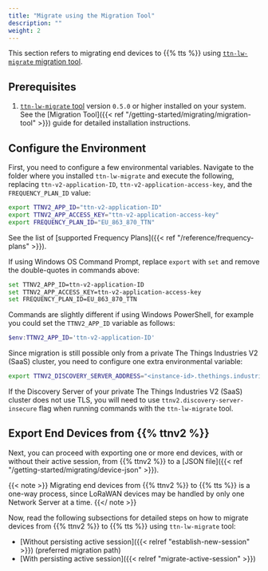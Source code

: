```yaml
---
title: "Migrate using the Migration Tool"
description: ""
weight: 2
---
```


This section refers to migrating end devices to {{% tts %}} using [`ttn-lw-migrate` migration tool](https://github.com/TheThingsNetwork/lorawan-stack-migrate). 

<!--more-->

## Prerequisites

1. [`ttn-lw-migrate` tool](https://github.com/TheThingsNetwork/lorawan-stack-migrate) version `0.5.0` or higher installed on your system. See the [Migration Tool]({{< ref "/getting-started/migrating/migration-tool" >}}) guide for detailed installation instructions.

## Configure the Environment

First, you need to configure a few environmental variables. Navigate to the folder where you installed `ttn-lw-migrate` and execute the following, replacing `ttn-v2-application-ID`, `ttn-v2-application-access-key`, and the `FREQUENCY_PLAN_ID` value:

```bash
export TTNV2_APP_ID="ttn-v2-application-ID"
export TTNV2_APP_ACCESS_KEY="ttn-v2-application-access-key"
export FREQUENCY_PLAN_ID="EU_863_870_TTN"
```

See the list of [supported Frequency Plans]({{< ref "/reference/frequency-plans" >}}).

If using Windows OS Command Prompt, replace `export` with `set` and remove the double-quotes in commands above:

```bash
set TTNV2_APP_ID=ttn-v2-application-ID
set TTNV2_APP_ACCESS_KEY=ttn-v2-application-access-key
set FREQUENCY_PLAN_ID=EU_863_870_TTN
```

Commands are slightly different if using Windows PowerShell, for example you could set the `TTNV2_APP_ID` variable as follows:

```powershell
$env:TTNV2_APP_ID='ttn-v2-application-ID'
```

Since migration is still possible only from a private The Things Industries V2 (SaaS) cluster, you need to configure one extra environmental variable:

```bash
export TTNV2_DISCOVERY_SERVER_ADDRESS="<instance-id>.thethings.industries:1900"
```

If the Discovery Server of your private The Things Industries V2 (SaaS) cluster does not use TLS, you will need to use `ttnv2.discovery-server-insecure` flag when running commands with the `ttn-lw-migrate` tool.

## Export End Devices from {{% ttnv2 %}}

Next, you can proceed with exporting one or more end devices, with or without their active session, from {{% ttnv2 %}} to a [JSON file]({{< ref "/getting-started/migrating/device-json" >}}).

{{< note >}} Migrating end devices from {{% ttnv2 %}} to {{% tts %}} is a one-way process, since LoRaWAN devices may be handled by only one Network Server at a time. {{</ note >}}

Now, read the following subsections for detailed steps on how to migrate devices from {{% ttnv2 %}} to {{% tts %}} using `ttn-lw-migrate` tool:

- [Without persisting active session]({{< relref "establish-new-session" >}}) (preferred migration path)
- [With persisting active session]({{< relref "migrate-active-session" >}})
